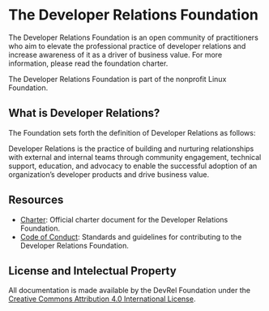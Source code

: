 # The Developer Relations Foundation

The Developer Relations Foundation is an open community of practitioners who aim to elevate the professional practice of developer relations and increase awareness of it as a driver of business value. For more information, please read the foundation charter.

The Developer Relations Foundation is part of the nonprofit Linux Foundation.

## What is Developer Relations?

The Foundation sets forth the definition of Developer Relations as follows:

Developer Relations is the practice of building and nurturing relationships with external and internal teams through community engagement, technical support, education, and advocacy to enable the successful adoption of an organization’s developer products and drive business value.

## Resources

* [Charter](https://github.com/DevRel-Foundation/governance/blob/main/Technical_Charter_v1.0.pdf): Official charter document for the Developer Relations Foundation.
* [Code of Conduct](https://github.com/DevRel-Foundation/governance/blob/main/code_of_conduct.md): Standards and guidelines for contributing to the Developer Relations Foundation.

## License and Intelectual Property

All documentation is made available by the DevRel Foundation under the [Creative Commons Attribution 4.0 International License](http://creativecommons.org/licenses/by/4.0/).
